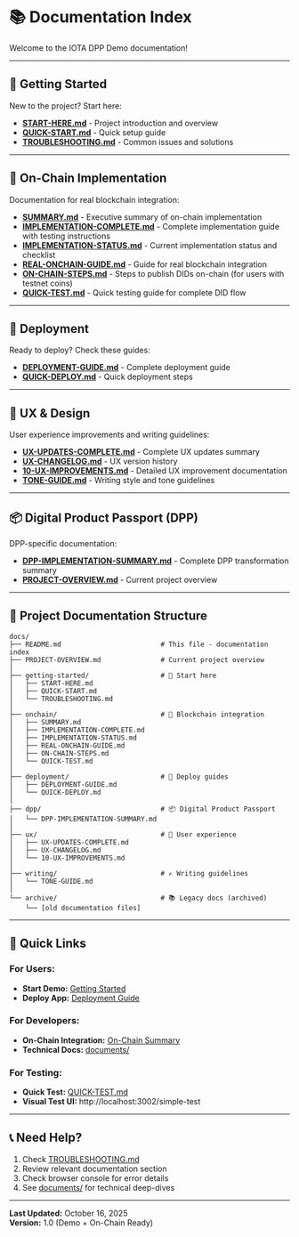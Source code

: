 # 📚 Documentation Index

Welcome to the IOTA DPP Demo documentation!

---

## 🚀 Getting Started

New to the project? Start here:

- **[START-HERE.md](./getting-started/START-HERE.md)** - Project introduction and overview
- **[QUICK-START.md](./getting-started/QUICK-START.md)** - Quick setup guide
- **[TROUBLESHOOTING.md](./getting-started/TROUBLESHOOTING.md)** - Common issues and solutions

---

## 🔗 On-Chain Implementation

Documentation for real blockchain integration:

- **[SUMMARY.md](./onchain/SUMMARY.md)** - Executive summary of on-chain implementation
- **[IMPLEMENTATION-COMPLETE.md](./onchain/IMPLEMENTATION-COMPLETE.md)** - Complete implementation guide with testing instructions
- **[IMPLEMENTATION-STATUS.md](./onchain/IMPLEMENTATION-STATUS.md)** - Current implementation status and checklist
- **[REAL-ONCHAIN-GUIDE.md](./onchain/REAL-ONCHAIN-GUIDE.md)** - Guide for real blockchain integration
- **[ON-CHAIN-STEPS.md](./onchain/ON-CHAIN-STEPS.md)** - Steps to publish DIDs on-chain (for users with testnet coins)
- **[QUICK-TEST.md](./onchain/QUICK-TEST.md)** - Quick testing guide for complete DID flow

---

## 🚢 Deployment

Ready to deploy? Check these guides:

- **[DEPLOYMENT-GUIDE.md](./deployment/DEPLOYMENT-GUIDE.md)** - Complete deployment guide
- **[QUICK-DEPLOY.md](./deployment/QUICK-DEPLOY.md)** - Quick deployment steps

---

## 🎨 UX & Design

User experience improvements and writing guidelines:

- **[UX-UPDATES-COMPLETE.md](./ux/UX-UPDATES-COMPLETE.md)** - Complete UX updates summary
- **[UX-CHANGELOG.md](./ux/UX-CHANGELOG.md)** - UX version history
- **[10-UX-IMPROVEMENTS.md](./ux/10-UX-IMPROVEMENTS.md)** - Detailed UX improvement documentation
- **[TONE-GUIDE.md](./writing/TONE-GUIDE.md)** - Writing style and tone guidelines

---

## 📦 Digital Product Passport (DPP)

DPP-specific documentation:

- **[DPP-IMPLEMENTATION-SUMMARY.md](./dpp/DPP-IMPLEMENTATION-SUMMARY.md)** - Complete DPP transformation summary
- **[PROJECT-OVERVIEW.md](./PROJECT-OVERVIEW.md)** - Current project overview

---

## 📁 Project Documentation Structure

```
docs/
├── README.md                         # This file - documentation index
├── PROJECT-OVERVIEW.md               # Current project overview
│
├── getting-started/                  # 🚀 Start here
│   ├── START-HERE.md
│   ├── QUICK-START.md
│   └── TROUBLESHOOTING.md
│
├── onchain/                          # 🔗 Blockchain integration
│   ├── SUMMARY.md
│   ├── IMPLEMENTATION-COMPLETE.md
│   ├── IMPLEMENTATION-STATUS.md
│   ├── REAL-ONCHAIN-GUIDE.md
│   ├── ON-CHAIN-STEPS.md
│   └── QUICK-TEST.md
│
├── deployment/                       # 🚢 Deploy guides
│   ├── DEPLOYMENT-GUIDE.md
│   └── QUICK-DEPLOY.md
│
├── dpp/                              # 📦 Digital Product Passport
│   └── DPP-IMPLEMENTATION-SUMMARY.md
│
├── ux/                               # 🎨 User experience
│   ├── UX-UPDATES-COMPLETE.md
│   ├── UX-CHANGELOG.md
│   └── 10-UX-IMPROVEMENTS.md
│
├── writing/                          # ✍️ Writing guidelines
│   └── TONE-GUIDE.md
│
└── archive/                          # 📚 Legacy docs (archived)
    └── [old documentation files]
```

---

## 🎯 Quick Links

### For Users:
- **Start Demo:** [Getting Started](./getting-started/START-HERE.md)
- **Deploy App:** [Deployment Guide](./deployment/DEPLOYMENT-GUIDE.md)

### For Developers:
- **On-Chain Integration:** [On-Chain Summary](./onchain/SUMMARY.md)
- **Technical Docs:** [documents/](../documents/)

### For Testing:
- **Quick Test:** [QUICK-TEST.md](./onchain/QUICK-TEST.md)
- **Visual Test UI:** http://localhost:3002/simple-test

---

## 📞 Need Help?

1. Check [TROUBLESHOOTING.md](./getting-started/TROUBLESHOOTING.md)
2. Review relevant documentation section
3. Check browser console for error details
4. See [documents/](../documents/) for technical deep-dives

---

**Last Updated:** October 16, 2025  
**Version:** 1.0 (Demo + On-Chain Ready)

